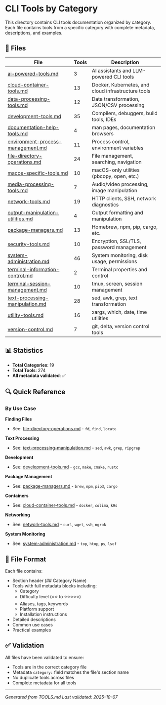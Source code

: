 # CLI Tools by Category

This directory contains CLI tools documentation organized by category. Each file contains tools from a specific category with complete metadata, descriptions, and examples.

## 📁 Files

| File | Tools | Description |
|------|-------|-------------|
| [ai-powered-tools.md](ai-powered-tools.md) | 3 | AI assistants and LLM-powered CLI tools |
| [cloud-container-tools.md](cloud-container-tools.md) | 13 | Docker, Kubernetes, and cloud infrastructure tools |
| [data-processing-tools.md](data-processing-tools.md) | 12 | Data transformation, JSON/CSV processing |
| [development-tools.md](development-tools.md) | 35 | Compilers, debuggers, build tools, IDEs |
| [documentation-help-tools.md](documentation-help-tools.md) | 4 | man pages, documentation browsers |
| [environment-process-management.md](environment-process-management.md) | 11 | Process control, environment variables |
| [file-directory-operations.md](file-directory-operations.md) | 24 | File management, searching, navigation |
| [macos-specific-tools.md](macos-specific-tools.md) | 10 | macOS-only utilities (pbcopy, open, etc.) |
| [media-processing-tools.md](media-processing-tools.md) | 7 | Audio/video processing, image manipulation |
| [network-tools.md](network-tools.md) | 19 | HTTP clients, SSH, network diagnostics |
| [output-manipulation-utilities.md](output-manipulation-utilities.md) | 4 | Output formatting and manipulation |
| [package-managers.md](package-managers.md) | 13 | Homebrew, npm, pip, cargo, etc. |
| [security-tools.md](security-tools.md) | 10 | Encryption, SSL/TLS, password management |
| [system-administration.md](system-administration.md) | 46 | System monitoring, disk usage, permissions |
| [terminal-information-control.md](terminal-information-control.md) | 2 | Terminal properties and control |
| [terminal-session-management.md](terminal-session-management.md) | 10 | tmux, screen, session management |
| [text-processing-manipulation.md](text-processing-manipulation.md) | 28 | sed, awk, grep, text transformation |
| [utility-tools.md](utility-tools.md) | 16 | xargs, which, date, time utilities |
| [version-control.md](version-control.md) | 7 | git, delta, version control tools |

## 📊 Statistics

- **Total Categories**: 19
- **Total Tools**: 274
- **All metadata validated**: ✅

## 🔍 Quick Reference

### By Use Case

**Finding Files**
- See: [file-directory-operations.md](file-directory-operations.md) - `fd`, `find`, `locate`

**Text Processing**
- See: [text-processing-manipulation.md](text-processing-manipulation.md) - `sed`, `awk`, `grep`, `ripgrep`

**Development**
- See: [development-tools.md](development-tools.md) - `gcc`, `make`, `cmake`, `rustc`

**Package Management**
- See: [package-managers.md](package-managers.md) - `brew`, `npm`, `pip3`, `cargo`

**Containers**
- See: [cloud-container-tools.md](cloud-container-tools.md) - `docker`, `colima`, `k9s`

**Networking**
- See: [network-tools.md](network-tools.md) - `curl`, `wget`, `ssh`, `ngrok`

**System Monitoring**
- See: [system-administration.md](system-administration.md) - `top`, `htop`, `ps`, `lsof`

## 📝 File Format

Each file contains:
- Section header (## Category Name)
- Tools with full metadata blocks including:
  - Category
  - Difficulty level (⭐⭐ to ⭐⭐⭐⭐⭐)
  - Aliases, tags, keywords
  - Platform support
  - Installation instructions
- Detailed descriptions
- Common use cases
- Practical examples

## ✅ Validation

All files have been validated to ensure:
- Tools are in the correct category file
- Metadata `category:` field matches the file's section name
- No duplicate tools across files
- Complete metadata for all tools

---

*Generated from TOOLS.md*
*Last validated: 2025-10-07*

